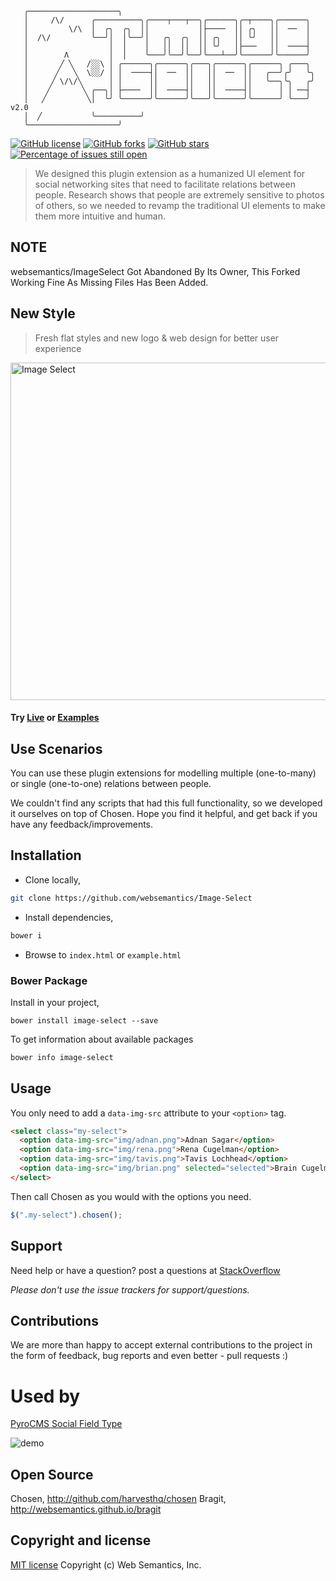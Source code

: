 ```
   ╭────────────────────╮                                                                  
   │     /\/      ╭──────────╮╭────┬───┬──╮╭──────╮╭─┬────╮╭──────╮                        
   │         \/\  │  ╭╮  ╭╮  ││           │├────  ││ ╭╮   ││  ──  │                        
   │  /\/         ╰──╯│  │╰──╯│   ╭╮  ╭╮  ││ ╭╮   ││ ╰╯   ││      │                        
   │                  │  │    │   ││  ││  ││ ╰╯   │├───   ││  ────┤                        
   │        Λ         │  │    ╰───╯╰──╯╰──╯╰───┴──╯╰──────╯╰──────╯                        
   │       ╱ ╲   /░░\ │ ╭──────╮╭──────╮╭───╮╭──────╮╭──────╮ ╭───╮                         
   │      ╱   ╲  \░░/ │ │  ────┤│  ──  ││   ││  ──  ││   ╭──╯╭╯   ╰╮                        
   │     ╱ \/\/╲      │ │      ││      ││   ││      ││   ╰──╮╰╮   ╭╯                        
   │    ╱       ╲ ╭──╮│ ├────  ││  ────┤│   ││  ────┤│      │ │ ──┤                         
   │   ╱         ╲│  ╰╯ ╰──────╯╰──────╯╰───╯╰──────╯╰──────╯ ╰───╯  v2.0                       
   │  ╱           ╰──────────╯
   ╰────────────────────╯                                                                  
```

[![GitHub license](https://img.shields.io/badge/license-MIT-blue.svg)](https://raw.githubusercontent.com/websemantics/Image-Select/master/LICENSE) [![GitHub forks](https://img.shields.io/github/forks/websemantics/Image-Select.svg)](https://github.com/websemantics/Image-Select/network) [![GitHub stars](https://img.shields.io/github/stars/websemantics/Image-Select.svg)](https://github.com/websemantics/Image-Select/stargazers)
[![Percentage of issues still open](http://isitmaintained.com/badge/open/websemantics/Image-Select.svg)](http://isitmaintained.com/project/websemantics/Image-Select "Percentage of issues still open")

> We designed this plugin extension as a humanized UI element for social networking sites that need to facilitate relations between people. Research shows that people are extremely sensitive to photos of others, so we needed to revamp the traditional UI elements to make them more intuitive and human.

## NOTE

websemantics/ImageSelect Got Abandoned By Its Owner, This Forked Working Fine As Missing Files Has Been Added.

## New Style
> Fresh flat styles and new logo & web design for better user experience

<img src="http://websemantics.github.io/Image-Select/img/sample-w540@2x.png" style="width:540px" alt="Image Select"/>

#### Try [Live](http://websemantics.github.io/Image-Select/) or [Examples](http://websemantics.github.io/Image-Select/example.html)


## Use Scenarios

You can use these plugin extensions for modelling multiple (one-to-many) or single (one-to-one) relations between people.

We couldn't find any scripts that had this full functionality, so we developed it ourselves on top of Chosen. Hope you find it helpful, and get back if you have any feedback/improvements.


## Installation

- Clone locally,

```bash
git clone https://github.com/websemantics/Image-Select
```

- Install dependencies,

```bash
bower i
```

- Browse to `index.html` or `example.html`


### Bower Package

Install in your project,

```
bower install image-select --save
```

To get information about available packages

```bash
bower info image-select
```

## Usage

You only need to add a `data-img-src` attribute to your `<option>` tag.

```html
<select class="my-select">
  <option data-img-src="img/adnan.png">Adnan Sagar</option>
  <option data-img-src="img/rena.png">Rena Cugelman</option>
  <option data-img-src="img/tavis.png">Tavis Lochhead</option>
  <option data-img-src="img/brian.png" selected="selected">Brain Cugelman</option>
</select>
```

Then call Chosen as you would with the options you need.

```javascript
$(".my-select").chosen();
```


## Support

Need help or have a question? post a questions at [StackOverflow](https://stackoverflow.com/questions/tagged/image-select)

*Please don't use the issue trackers for support/questions.*


## Contributions

We are more than happy to accept external contributions to the project in the form of feedback, bug reports and even better - pull requests :)


# Used by

[PyroCMS Social Field Type](https://github.com/websemantics/social-field_type)

![demo](https://raw.githubusercontent.com/websemantics/Image-Select/master/img/social_field_type.gif)


## Open Source
Chosen, http://github.com/harvesthq/chosen
Bragit, http://websemantics.github.io/bragit


## Copyright and license

[MIT license](http://opensource.org/licenses/mit-license.php)
Copyright (c) Web Semantics, Inc.
